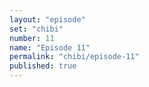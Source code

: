 ```yaml
---
layout: "episode"
set: "chibi"
number: 11
name: "Episode 11"
permalink: "chibi/episode-11"
published: true
---
```

